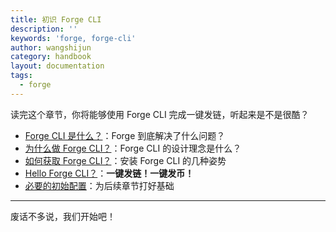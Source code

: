 ```yaml
---
title: 初识 Forge CLI
description: ''
keywords: 'forge, forge-cli'
author: wangshijun
category: handbook
layout: documentation
tags:
  - forge
---
```


读完这个章节，你将能够使用 Forge CLI 完成一键发链，听起来是不是很酷？

- [Forge CLI 是什么？](./what-is-forge-cli)：Forge 到底解决了什么问题？
- [为什么做 Forge CLI？](./why-forge-cli)：Forge CLI 的设计理念是什么？
- [如何获取 Forge CLI？](./install-forge-cli)：安装 Forge CLI 的几种姿势
- [Hello Forge CLI？](./getting-started)：**一键发链！一键发币！**
- [必要的初始配置](./initial-setup)：为后续章节打好基础

---

废话不多说，我们开始吧！
